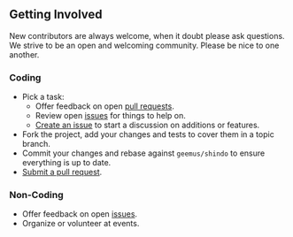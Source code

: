 ## Getting Involved

New contributors are always welcome, when it doubt please ask questions. We strive to be an open and welcoming community. Please be nice to one another.

### Coding

* Pick a task:
  * Offer feedback on open [pull requests](https://github.com/geemus/shindo/pulls).
  * Review open [issues](https://github.com/geemus/shindo/issues) for things to help on.
  * [Create an issue](https://github.com/geemus/shindo/issues/new) to start a discussion on additions or features.
* Fork the project, add your changes and tests to cover them in a topic branch.
* Commit your changes and rebase against `geemus/shindo` to ensure everything is up to date.
* [Submit a pull request](https://github.com/geemus/shindo/compare/).

### Non-Coding

* Offer feedback on open [issues](https://github.com/geemus/shindo/issues).
* Organize or volunteer at events.
